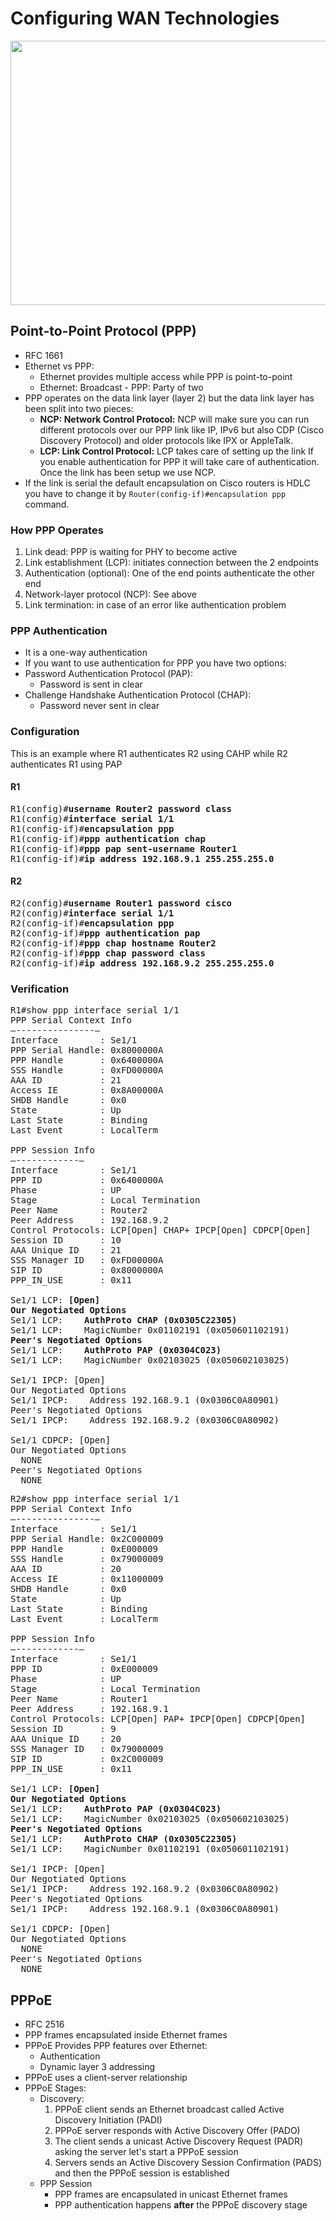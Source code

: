 # Configuring WAN Technologies

<img src="https://user-images.githubusercontent.com/31813625/33683978-ab591fb4-da9a-11e7-8b8f-f0018e5921e2.png" width="630" height="423" />

## Point-to-Point Protocol (PPP)
* RFC 1661
* Ethernet vs PPP:
  * Ethernet provides multiple access while PPP is point-to-point
  * Ethernet: Broadcast - PPP: Party of two
* PPP operates on the data link layer (layer 2) but the data link layer has been split into two pieces:
  * **NCP: Network Control Protocol:**  NCP will make sure you can run different
  protocols over our PPP link like IP, IPv6 but also CDP (Cisco Discovery Protocol)
  and older protocols like IPX or AppleTalk.
  * **LCP: Link Control Protocol:** LCP takes care of setting up the link
  If you enable authentication for PPP it will take care of authentication.
  Once the link has been setup we use NCP.
* If the link is serial the default encapsulation on Cisco routers is HDLC
you have to change it by `Router(config-if)#encapsulation ppp` command.
### How PPP Operates
1. Link dead: PPP is waiting for PHY to become active
2. Link establishment (LCP): initiates connection between the 2 endpoints
3. Authentication (optional): One of the end points authenticate the other end
4. Network-layer protocol (NCP):  See above
5. Link termination: in case of an error like authentication problem

### PPP Authentication
* It is a one-way authentication
* If you want to use authentication for PPP you have two options:
* Password Authentication Protocol (PAP):
  * Password is sent in clear
* Challenge Handshake Authentication Protocol (CHAP):
  * Password never sent in clear

### Configuration
This is an example where R1 authenticates R2 using CAHP while R2 authenticates R1 using PAP
#### R1
<pre>
R1(config)#<b>username Router2 password class</b>
R1(config)#<b>interface serial 1/1</b>
R1(config-if)#<b>encapsulation ppp</b>
R1(config-if)#<b>ppp authentication chap</b>
R1(config-if)#<b>ppp pap sent-username Router1</b>
R1(config-if)#<b>ip address 192.168.9.1 255.255.255.0</b></pre>

#### R2
<pre>
R2(config)#<b>username Router1 password cisco</b>
R2(config)#<b>interface serial 1/1</b>
R2(config-if)#<b>encapsulation ppp</b>
R2(config-if)#<b>ppp authentication pap</b>
R2(config-if)#<b>ppp chap hostname Router2</b>
R2(config-if)#<b>ppp chap password class</b>
R2(config-if)#<b>ip address 192.168.9.2 255.255.255.0</b></pre>

### Verification
<pre>
R1#show ppp interface serial 1/1
PPP Serial Context Info
—---------------—
Interface        : Se1/1
PPP Serial Handle: 0x8000000A
PPP Handle       : 0x6400000A
SSS Handle       : 0xFD00000A
AAA ID           : 21
Access IE        : 0x8A00000A
SHDB Handle      : 0x0
State            : Up
Last State       : Binding
Last Event       : LocalTerm

PPP Session Info
—------------—
Interface        : Se1/1
PPP ID           : 0x6400000A
Phase            : UP
Stage            : Local Termination
Peer Name        : Router2
Peer Address     : 192.168.9.2
Control Protocols: LCP[Open] CHAP+ IPCP[Open] CDPCP[Open]
Session ID       : 10
AAA Unique ID    : 21
SSS Manager ID   : 0xFD00000A
SIP ID           : 0x8000000A
PPP_IN_USE       : 0x11

Se1/1 LCP: <b>[Open]</b>
<b>Our Negotiated Options</b>
Se1/1 LCP:    <b>AuthProto CHAP (0x0305C22305)</b>
Se1/1 LCP:    MagicNumber 0x01102191 (0x050601102191)
<b>Peer's Negotiated Options</b>
Se1/1 LCP:    <b>AuthProto PAP (0x0304C023)</b>
Se1/1 LCP:    MagicNumber 0x02103025 (0x050602103025)

Se1/1 IPCP: [Open]
Our Negotiated Options
Se1/1 IPCP:    Address 192.168.9.1 (0x0306C0A80901)
Peer's Negotiated Options
Se1/1 IPCP:    Address 192.168.9.2 (0x0306C0A80902)

Se1/1 CDPCP: [Open]
Our Negotiated Options
  NONE
Peer's Negotiated Options
  NONE
</pre>
<pre>
R2#show ppp interface serial 1/1
PPP Serial Context Info
—---------------—
Interface        : Se1/1
PPP Serial Handle: 0x2C000009
PPP Handle       : 0xE000009
SSS Handle       : 0x79000009
AAA ID           : 20
Access IE        : 0x11000009
SHDB Handle      : 0x0
State            : Up
Last State       : Binding
Last Event       : LocalTerm

PPP Session Info
—------------—
Interface        : Se1/1
PPP ID           : 0xE000009
Phase            : UP
Stage            : Local Termination
Peer Name        : Router1
Peer Address     : 192.168.9.1
Control Protocols: LCP[Open] PAP+ IPCP[Open] CDPCP[Open]
Session ID       : 9
AAA Unique ID    : 20
SSS Manager ID   : 0x79000009
SIP ID           : 0x2C000009
PPP_IN_USE       : 0x11

Se1/1 LCP: <b>[Open]</b>
<b>Our Negotiated Options</b>
Se1/1 LCP:    <b>AuthProto PAP (0x0304C023)</b>
Se1/1 LCP:    MagicNumber 0x02103025 (0x050602103025)
<b>Peer's Negotiated Options</b>
Se1/1 LCP:    <b>AuthProto CHAP (0x0305C22305)</b>
Se1/1 LCP:    MagicNumber 0x01102191 (0x050601102191)

Se1/1 IPCP: [Open]
Our Negotiated Options
Se1/1 IPCP:    Address 192.168.9.2 (0x0306C0A80902)
Peer's Negotiated Options
Se1/1 IPCP:    Address 192.168.9.1 (0x0306C0A80901)

Se1/1 CDPCP: [Open]
Our Negotiated Options
  NONE
Peer's Negotiated Options
  NONE
</pre>

## PPPoE
* RFC 2516
* PPP frames encapsulated inside Ethernet frames
* PPPoE Provides PPP features over Ethernet:
  * Authentication
  * Dynamic layer 3 addressing
* PPPoE uses a client-server relationship
* PPPoE Stages:
  * Discovery:
    1. PPPoE client sends an Ethernet broadcast called Active Discovery Initiation (PADI)
    2. PPPoE server responds with Active Discovery Offer (PADO)
    3. The client sends a unicast Active Discovery Request (PADR) asking the server let's start a PPPoE session
    4. Servers sends an Active Discovery Session Confirmation (PADS) and then the PPPoE session is established
  * PPP Session
    * PPP frames are encapsulated in unicast Ethernet frames
    * PPP authentication happens **after** the PPPoE discovery stage